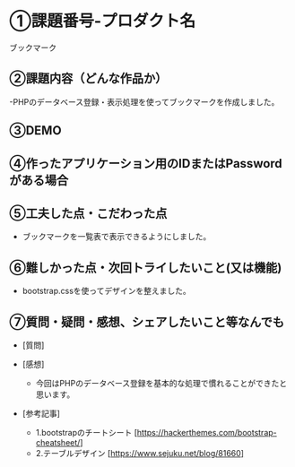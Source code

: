 # ①課題番号-プロダクト名

ブックマーク

## ②課題内容（どんな作品か）

-PHPのデータベース登録・表示処理を使ってブックマークを作成しました。

## ③DEMO


## ④作ったアプリケーション用のIDまたはPasswordがある場合


## ⑤工夫した点・こだわった点

- ブックマークを一覧表で表示できるようにしました。


## ⑥難しかった点・次回トライしたいこと(又は機能)

- bootstrap.cssを使ってデザインを整えました。
  
## ⑦質問・疑問・感想、シェアしたいこと等なんでも

- [質問]
- [感想]
  - 今回はPHPのデータベース登録を基本的な処理で慣れることができたと思います。

- [参考記事]
  - 1.bootstrapのチートシート [https://hackerthemes.com/bootstrap-cheatsheet/]
  - 2.テーブルデザイン [https://www.sejuku.net/blog/81660]
 


